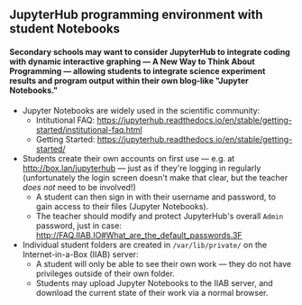 ## JupyterHub programming environment with student Notebooks

#### Secondary schools may want to consider JupyterHub to integrate coding with dynamic interactive graphing — A New Way to Think About Programming — allowing students to integrate science experiment results and program output within their own blog-like "Jupyter Notebooks."

* Jupyter Notebooks are widely used in the scientific community:
  * Intitutional FAQ: https://jupyterhub.readthedocs.io/en/stable/getting-started/institutional-faq.html
  * Getting Started: https://jupyterhub.readthedocs.io/en/stable/getting-started/
* Students create their own accounts on first use — e.g. at http://box.lan/jupyterhub — just as if they're logging in regularly (unfortunately the login screen doesn't make that clear, but the teacher _does not_ need to be involved!)
  * A student can then sign in with their username and password, to gain access to their files (Jupyter Notebooks).
  * The teacher should modify and protect JupyterHub's overall ``Admin`` password, just in case: http://FAQ.IIAB.IO#What_are_the_default_passwords.3F
* Individual student folders are created in ``/var/lib/private/`` on the Internet-in-a-Box (IIAB) server:
  * A student will only be able to see their own work — they do not have privileges outside of their own folder.
  * Students may upload Jupyter Notebooks to the IIAB server, and download the current state of their work via a normal browser.
